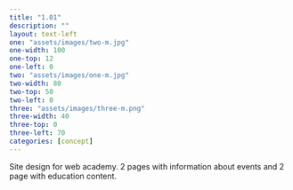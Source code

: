 ```yaml
---
title: "1.01"
description: ""
layout: text-left
one: "assets/images/two-m.jpg"
one-width: 100
one-top: 12
one-left: 0
two: "assets/images/one-m.jpg"
two-width: 80
two-top: 50
two-left: 0
three: "assets/images/three-m.png"
three-width: 40
three-top: 0
three-left: 70
categories: [concept]
---
```


Site design for web academy. 2 pages with information about events and 2 page with education content.
